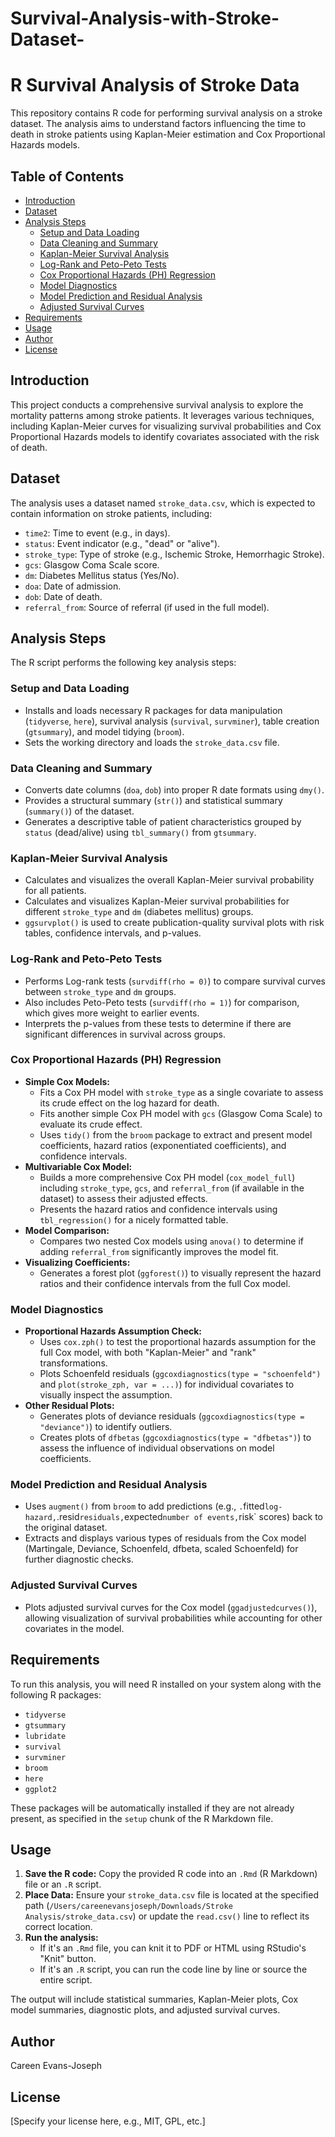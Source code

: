 # Survival-Analysis-with-Stroke-Dataset-
# R Survival Analysis of Stroke Data

This repository contains R code for performing survival analysis on a stroke dataset. The analysis aims to understand factors influencing the time to death in stroke patients using Kaplan-Meier estimation and Cox Proportional Hazards models.

## Table of Contents

- [Introduction](#introduction)
- [Dataset](#dataset)
- [Analysis Steps](#analysis-steps)
  - [Setup and Data Loading](#setup-and-data-loading)
  - [Data Cleaning and Summary](#data-cleaning-and-summary)
  - [Kaplan-Meier Survival Analysis](#kaplan-meier-survival-analysis)
  - [Log-Rank and Peto-Peto Tests](#log-rank-and-peto-peto-tests)
  - [Cox Proportional Hazards (PH) Regression](#cox-proportional-hazards-ph-regression)
  - [Model Diagnostics](#model-diagnostics)
  - [Model Prediction and Residual Analysis](#model-prediction-and-residual-analysis)
  - [Adjusted Survival Curves](#adjusted-survival-curves)
- [Requirements](#requirements)
- [Usage](#usage)
- [Author](#author)
- [License](#license)

## Introduction

This project conducts a comprehensive survival analysis to explore the mortality patterns among stroke patients. It leverages various techniques, including Kaplan-Meier curves for visualizing survival probabilities and Cox Proportional Hazards models to identify covariates associated with the risk of death.

## Dataset

The analysis uses a dataset named `stroke_data.csv`, which is expected to contain information on stroke patients, including:

- `time2`: Time to event (e.g., in days).
- `status`: Event indicator (e.g., "dead" or "alive").
- `stroke_type`: Type of stroke (e.g., Ischemic Stroke, Hemorrhagic Stroke).
- `gcs`: Glasgow Coma Scale score.
- `dm`: Diabetes Mellitus status (Yes/No).
- `doa`: Date of admission.
- `dob`: Date of death.
- `referral_from`: Source of referral (if used in the full model).

## Analysis Steps

The R script performs the following key analysis steps:

### Setup and Data Loading

- Installs and loads necessary R packages for data manipulation (`tidyverse`, `here`), survival analysis (`survival`, `survminer`), table creation (`gtsummary`), and model tidying (`broom`).
- Sets the working directory and loads the `stroke_data.csv` file.

### Data Cleaning and Summary

- Converts date columns (`doa`, `dob`) into proper R date formats using `dmy()`.
- Provides a structural summary (`str()`) and statistical summary (`summary()`) of the dataset.
- Generates a descriptive table of patient characteristics grouped by `status` (dead/alive) using `tbl_summary()` from `gtsummary`.

### Kaplan-Meier Survival Analysis

- Calculates and visualizes the overall Kaplan-Meier survival probability for all patients.
- Calculates and visualizes Kaplan-Meier survival probabilities for different `stroke_type` and `dm` (diabetes mellitus) groups.
- `ggsurvplot()` is used to create publication-quality survival plots with risk tables, confidence intervals, and p-values.

### Log-Rank and Peto-Peto Tests

- Performs Log-rank tests (`survdiff(rho = 0)`) to compare survival curves between `stroke_type` and `dm` groups.
- Also includes Peto-Peto tests (`survdiff(rho = 1)`) for comparison, which gives more weight to earlier events.
- Interprets the p-values from these tests to determine if there are significant differences in survival across groups.

### Cox Proportional Hazards (PH) Regression

- **Simple Cox Models:**
    - Fits a Cox PH model with `stroke_type` as a single covariate to assess its crude effect on the log hazard for death.
    - Fits another simple Cox PH model with `gcs` (Glasgow Coma Scale) to evaluate its crude effect.
    - Uses `tidy()` from the `broom` package to extract and present model coefficients, hazard ratios (exponentiated coefficients), and confidence intervals.
- **Multivariable Cox Model:**
    - Builds a more comprehensive Cox PH model (`cox_model_full`) including `stroke_type`, `gcs`, and `referral_from` (if available in the dataset) to assess their adjusted effects.
    - Presents the hazard ratios and confidence intervals using `tbl_regression()` for a nicely formatted table.
- **Model Comparison:**
    - Compares two nested Cox models using `anova()` to determine if adding `referral_from` significantly improves the model fit.
- **Visualizing Coefficients:**
    - Generates a forest plot (`ggforest()`) to visually represent the hazard ratios and their confidence intervals from the full Cox model.

### Model Diagnostics

- **Proportional Hazards Assumption Check:**
    - Uses `cox.zph()` to test the proportional hazards assumption for the full Cox model, with both "Kaplan-Meier" and "rank" transformations.
    - Plots Schoenfeld residuals (`ggcoxdiagnostics(type = "schoenfeld")` and `plot(stroke_zph, var = ...)`) for individual covariates to visually inspect the assumption.
- **Other Residual Plots:**
    - Generates plots of deviance residuals (`ggcoxdiagnostics(type = "deviance")`) to identify outliers.
    - Creates plots of `dfbetas` (`ggcoxdiagnostics(type = "dfbetas")`) to assess the influence of individual observations on model coefficients.

### Model Prediction and Residual Analysis

- Uses `augment()` from `broom` to add predictions (e.g., `.`fitted` log-hazard, `.resid` residuals, `expected` number of events, `risk` scores) back to the original dataset.
- Extracts and displays various types of residuals from the Cox model (Martingale, Deviance, Schoenfeld, dfbeta, scaled Schoenfeld) for further diagnostic checks.

### Adjusted Survival Curves

- Plots adjusted survival curves for the Cox model (`ggadjustedcurves()`), allowing visualization of survival probabilities while accounting for other covariates in the model.

## Requirements

To run this analysis, you will need R installed on your system along with the following R packages:

- `tidyverse`
- `gtsummary`
- `lubridate`
- `survival`
- `survminer`
- `broom`
- `here`
- `ggplot2`

These packages will be automatically installed if they are not already present, as specified in the `setup` chunk of the R Markdown file.

## Usage

1.  **Save the R code:** Copy the provided R code into an `.Rmd` (R Markdown) file or an `.R` script.
2.  **Place Data:** Ensure your `stroke_data.csv` file is located at the specified path (`/Users/careenevansjoseph/Downloads/Stroke Analysis/stroke_data.csv`) or update the `read.csv()` line to reflect its correct location.
3.  **Run the analysis:**
    - If it's an `.Rmd` file, you can knit it to PDF or HTML using RStudio's "Knit" button.
    - If it's an `.R` script, you can run the code line by line or source the entire script.

The output will include statistical summaries, Kaplan-Meier plots, Cox model summaries, diagnostic plots, and adjusted survival curves.

## Author

Careen Evans-Joseph

## License

[Specify your license here, e.g., MIT, GPL, etc.]
